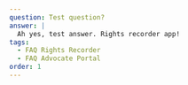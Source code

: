```yaml
---
question: Test question?
answer: |
  Ah yes, test answer. Rights recorder app!
tags:
  - FAQ Rights Recorder
  - FAQ Advocate Portal
order: 1
---
```


